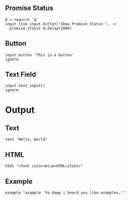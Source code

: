 ## Promise Status

    Q = require 'q'
    input.live input.button('Show Promise Status'), ->
      promise_status Q.delay(2000)

## Button

    input.button 'This is a button'
    ignore

## Text Field

    input.text_input()
    ignore

# Output
## Text

    text 'Hello, World'

## HTML

    html "<font color=blue>HTML</font>"

## Example

    example "example 'Yo dawg i heard you like examples…'"
